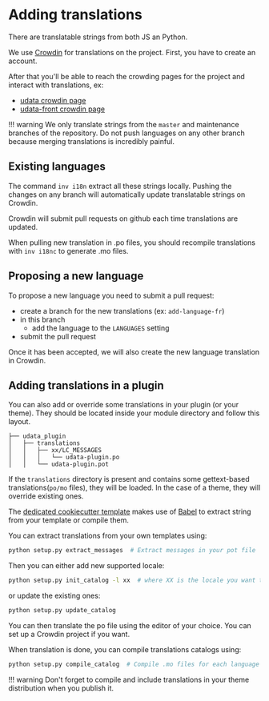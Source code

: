 # Adding translations

There are translatable strings from both JS an Python.

We use [Crowdin][crowdin] for translations on the project.
First, you have to create an account.

After that you'll be able to reach the crowding pages for the project and interact with translations, ex:
- [udata crowdin page][crowdin-udata]
- [udata-front crowdin page][crowdin-udata-front]

!!! warning
    We only translate strings from the `master` and maintenance branches of the repository.
    Do not push languages on any other branch because merging translations is incredibly painful.


## Existing languages

The command `inv i18n` extract all these strings locally.
Pushing the changes on any branch will automatically update translatable strings on Crowdin.

Crowdin will submit pull requests on github each time translations are updated.

When pulling new translation in .po files, you should recompile translations with `inv i18nc` to generate .mo files.

## Proposing a new language

To propose a new language you need to submit a pull request:

* create a branch for the new translations (ex: `add-language-fr`)
* in this branch
    - add the language to the `LANGUAGES` setting
* submit the pull request

Once it has been accepted, we will also create the new language translation in Crowdin.


[crowdin]: https://crowdin.com
[crowdin-udata]: https://crowdin.com/project/udata
[crowdin-udata-front]: https://crowdin.com/project/udata-front

## Adding translations in a plugin

You can also add or override some translations in your plugin (or your theme).
They should be located inside your module directory and follow this layout.
```
├── udata_plugin
│   ├── translations
│   │   ├── xx/LC_MESSAGES
│   │   │   └── udata-plugin.po
│   │   └── udata-plugin.pot
```

If the `translations` directory is present and contains some gettext-based translations(`po/mo` files),
they will be loaded. In the case of a theme, they will override existing ones.

The [dedicated cookiecutter template][cookiecutter-template] makes use of [Babel][] to extract string from your template
or compile them.

You can extract translations from your own templates using:

```bash
python setup.py extract_messages  # Extract messages in your pot file
```

Then you can either add new supported locale:

```bash
python setup.py init_catalog -l xx  # where XX is the locale you want to add. ex: fr
```

or update the existing ones:

```bash
python setup.py update_catalog
```

You can then translate the po file using the editor of your choice.
You can set up a Crowdin project if you want.

When translation is done, you can compile translations catalogs using:

```bash
python setup.py compile_catalog  # Compile .mo files for each language
```

!!! warning
    Don't forget to compile and include translations in your theme distribution
    when you publish it.

[Babel]: http://babel.pocoo.org/
[cookiecutter-template]: https://github.com/opendatateam/cookiecutter-udata-theme
